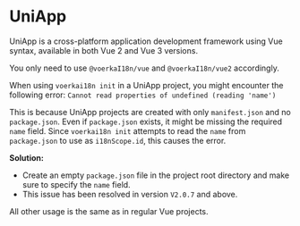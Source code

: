 # UniApp

UniApp is a cross-platform application development framework using Vue syntax, available in both Vue 2 and Vue 3 versions.

You only need to use `@voerkaI18n/vue` and `@voerkaI18n/vue2` accordingly.

When using `voerkai18n init` in a UniApp project, you might encounter the following error: `Cannot read properties of undefined (reading 'name')`

This is because UniApp projects are created with only `manifest.json` and no `package.json`. Even if `package.json` exists, it might be missing the required `name` field. Since `voerkai18n init` attempts to read the `name` from `package.json` to use as `i18nScope.id`, this causes the error.

**Solution:**

- Create an empty `package.json` file in the project root directory and make sure to specify the `name` field.
- This issue has been resolved in version `V2.0.7` and above.

All other usage is the same as in regular Vue projects.
